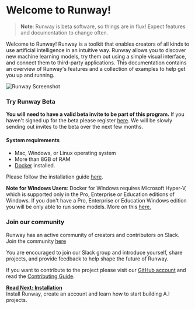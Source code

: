 # Welcome to Runway!

> __Note__: Runway is beta software, so things are in flux! Expect features and documentation to change often.

Welcome to Runway! Runway is a toolkit that enables creators of all kinds to use artificial intelligence in an intuitive way. Runway allows you to discover new machine learning models, try them out using a simple visual interface, and connect them to third-party applications. This documentation contains an overview of Runway's features and a collection of examples to help get you up and running. 

![Runway Screenshot](https://runway.nyc3.digitaloceanspaces.com/documentation/0.2.0/models_directory.jpg)

### Try Runway Beta

**You will need to have a valid beta invite to be part of this program.** If you haven't signed up for the beta please register [here](https://runwayapp.ai/). We will be slowly sending out invites to the beta over the next few months.

#### System requirements

* Mac, Windows, or Linux operating system
* More than 8GB of RAM
* [Docker](https://www.docker.com/) installed.

Please follow the installation guide [here](installation.md).

<p class='note'><b>Note for Windows Users</b>: Docker for Windows requires Microsoft Hyper-V, which is supported only in the Pro, Enterprise or Education editions of Windows. If you don't have a Pro, Enterprise or Education Windows edition you will be only able to run some models. More on this <a href="/#/installation?id=download-docker">here.</a> </p>

### Join our community

Runway has an active community of creators and contributors on Slack. Join the community [here](https://join.slack.com/t/runwayml/shared_invite/enQtNTE2MDg0ODY2MTAzLTc4ZGVkMzE2MjljYzM3ZDRlNjkyMjk4NDZjOWU1ZTRjOTA3N2Y1ZjFiNTJkZTAyMWE0MGZiZjdlMTA1NTdiMzc)

You are encouraged to join our Slack group and introduce yourself, share projects, and provide feedback to help shape the future of Runway.

If you want to contribute to the project please visit our [GitHub account](https://github.com/runwayml) and read the [Contributing Guide](/#/contributing).

<p class='next'>
  <b><a href="/#/installation">
   Read Next: Installation
  </b></a> 
  <br/> 
  Install Runway, create an account and learn how to start building A.I projects.
</p>
